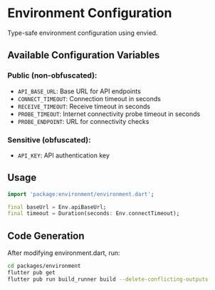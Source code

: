 # Environment Configuration

Type-safe environment configuration using envied.

## Available Configuration Variables

### Public (non-obfuscated):
- `API_BASE_URL`: Base URL for API endpoints
- `CONNECT_TIMEOUT`: Connection timeout in seconds
- `RECEIVE_TIMEOUT`: Receive timeout in seconds
- `PROBE_TIMEOUT`: Internet connectivity probe timeout in seconds
- `PROBE_ENDPOINT`: URL for connectivity checks

### Sensitive (obfuscated):
- `API_KEY`: API authentication key

## Usage

```dart
import 'package:environment/environment.dart';

final baseUrl = Env.apiBaseUrl;
final timeout = Duration(seconds: Env.connectTimeout);
```

## Code Generation

After modifying environment.dart, run:

```bash
cd packages/environment
flutter pub get
flutter pub run build_runner build --delete-conflicting-outputs
```
